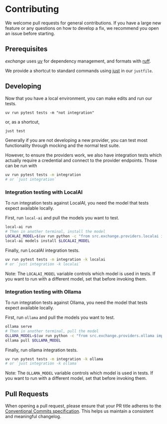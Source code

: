 # Contributing

We welcome pull requests for general contributions. If you have a large new feature or any questions on how
to develop a fix, we recommend you open an issue before starting.

## Prerequisites

*exchange* uses [uv][uv] for dependency management, and formats with [ruff][ruff]. 

We provide a shortcut to standard commands using [just][just] in our `justfile`.

## Developing

Now that you have a local environment, you can make edits and run our tests. 

```
uv run pytest tests -m "not integration"
```

or, as a shortcut, 

```bash
just test
```

Generally if you are not developing a new provider, you can test most functionality through mocking and the normal
test suite.

However, to ensure the providers work, we also have integration tests which actually require a credential and connect
to the provider endpoints. Those can be run with

```bash
uv run pytest tests -m integration
# or `just integration`
```

### Integration testing with LocalAI

To run integration tests against LocalAI, you need the model that tests expect available locally.

First, run `local-ai` and pull the models you want to test.
```bash
local-ai run
# Then in another terminal, install the model
LOCALAI_MODEL=$(uv run python -c "from src.exchange.providers.localai import LOCALAI_MODEL; print(LOCALAI_MODEL)")
local-ai models install $LOCALAI_MODEL
```

Finally, run LocalAI integration tests.
```bash
uv run pytest tests -m integration -k localai
# or `just integration -k localai`
```

Note: The `LOCALAI_MODEL` variable controls which model is used in tests. If you want to run with a
different model, set that before invoking them.

### Integration testing with Ollama

To run integration tests against Ollama, you need the model that tests expect available locally.

First, run `ollama` and pull the models you want to test.
```bash
ollama serve
# Then in another terminal, pull the model
OLLAMA_MODEL=$(uv run python -c "from src.exchange.providers.ollama import OLLAMA_MODEL; print(OLLAMA_MODEL)")
ollama pull $OLLAMA_MODEL
```

Finally, run ollama integration tests.
```bash
uv run pytest tests -m integration -k ollama
# or `just integration -k ollama`
```

Note: The `OLLAMA_MODEL` variable controls which model is used in tests. If you want to run with a
different model, set that before invoking them.

## Pull Requests

When opening a pull request, please ensure that your PR title adheres to the [Conventional Commits specification](https://www.conventionalcommits.org/).
This helps us maintain a consistent and meaningful changelog.

[uv]: https://docs.astral.sh/uv/
[ruff]: https://docs.astral.sh/ruff/
[just]: https://github.com/casey/just

